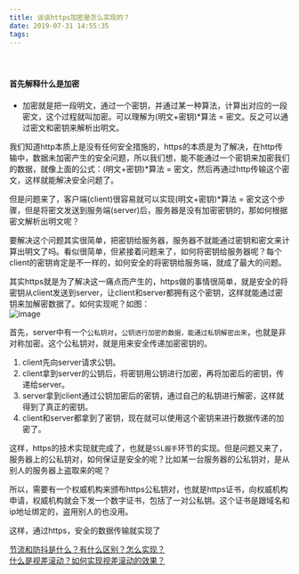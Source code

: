 ```yaml
---
title: 谈谈https加密是怎么实现的？
date: 2019-07-31 14:55:35
tags:
---
```


<div class="post-block"><link itemprop="mainEntityOfPage" href="http://cmszlx.win/2019/07/31/谈谈https加密是怎么实现的？/"><span hidden="" itemprop="author" itemscope="" itemtype="http://schema.org/Person"><meta itemprop="name" content="linXiao"><meta itemprop="description" content=""><meta itemprop="image" content="/images/avatar.gif"></span><span hidden="" itemprop="publisher" itemscope="" itemtype="http://schema.org/Organization"><meta itemprop="name" content="Hurry"></span><header class="post-header"><h1 class="post-title" itemprop="name headline"></h1><div class="post-meta"><span class="post-time"><span class="post-meta-item-icon"><i class="fa fa-calendar-o"></i></span></span></div></header><div class="post-body" itemprop="articleBody"><h4 id="首先解释什么是加密"><a href="#首先解释什么是加密" class="headerlink" title="首先解释什么是加密"></a>首先解释什么是加密</h4><ul><li>加密就是把一段明文，通过一个密钥，并通过某一种算法，计算出对应的一段密文，这个过程就叫加密。可以理解为(明文+密钥)*算法 = 密文。反之可以通过密文和密钥来解析出明文。</li></ul><p>我们知道http本质上是没有任何安全措施的，https的本质是为了解决，在http传输中，数据未加密产生的安全问题，所以我们想，能不能通过一个密钥来加密我们的数据，就像上面的公式：(明文+密钥)*算法 = 密文，然后再通过http传输这个密文，这样就能解决安全问题了。</p><p>但是问题来了，客户端(client)很容易就可以实现(明文+密钥)*算法 = 密文这个步骤，但是将密文发送到服务端(server)后，服务器是没有加密密钥的，那如何根据密文解析出明文呢？</p><p>要解决这个问题其实很简单，把密钥给服务器，服务器不就能通过密钥和密文来计算出明文了吗。看似很简单，但紧接着问题来了，如何将密钥给服务器呢？每个client的密钥肯定是不一样的，如何安全的将密钥给服务端，就成了最大的问题。</p><p>其实https就是为了解决这一痛点而产生的，https做的事情很简单，就是安全的将密钥从client发送到server，让client和server都拥有这个密钥，这样就能通过密钥来加解密数据了。如何实现呢？如图：<br><img src="https://user-images.githubusercontent.com/22437181/62193260-015a0600-b3aa-11e9-876d-e13e70621a7d.png" alt="image"></p><p>首先，server中有一个<code>公私钥对</code>，<code>公钥进行加密的数据，能通过私钥解密出来</code>，也就是非对称加密。这个公私钥对，就是用来安全传递加密密钥的。</p><ol><li>client先向server请求公钥。</li><li>client拿到server的公钥后，将密钥用公钥进行加密，再将加密后的密钥，传递给server。</li><li>server拿到client通过公钥加密后的密钥，通过自己的私钥进行解密，这样就得到了真正的密钥。</li><li>client和server都拿到了密钥，现在就可以使用这个密钥来进行数据传递的加密了。</li></ol><p>这样，https的技术实现就完成了，也就是<code>SSL握手</code>环节的实现。但是问题又来了，服务器上的公私钥对，如何保证是安全的呢？比如某一台服务器的公私钥对，是从别人的服务器上盗取来的呢？</p><p>所以，需要有一个权威机构来颁布https公私钥对，也就是https证书，向权威机构申请，权威机构就会下发一个数字证书，包括了一对公私钥。这个证书是跟域名和ip地址绑定的，盗用别人的也没用。</p><p>这样，通过https，安全的数据传输就实现了</p></div><footer class="post-footer"><div class="post-nav"><div class="post-nav-next post-nav-item"><a href="/2019/07/30/节流和防抖是什么？有什么区别？怎么实现？/" rel="next" title="节流和防抖是什么？有什么区别？怎么实现？"><i class="fa fa-chevron-left"></i> 节流和防抖是什么？有什么区别？怎么实现？ </a></div><span class="post-nav-divider"></span><div class="post-nav-prev post-nav-item"><a href="/2019/08/05/什么是视差滚动？如何实现视差滚动的效果？/" rel="prev" title="什么是视差滚动？如何实现视差滚动的效果？"> 什么是视差滚动？如何实现视差滚动的效果？ <i class="fa fa-chevron-right"></i></a></div></div></footer></div>
